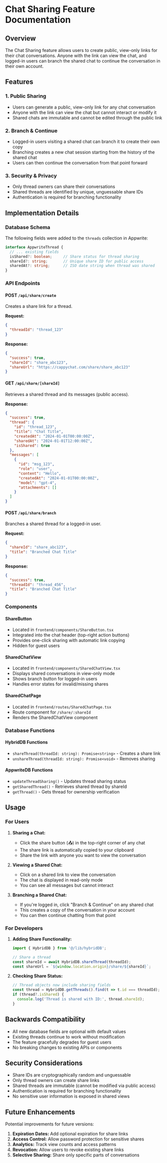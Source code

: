 # Chat Sharing Feature Documentation

## Overview

The Chat Sharing feature allows users to create public, view-only links for their chat conversations. Anyone with the link can view the chat, and logged-in users can branch the shared chat to continue the conversation in their own account.

## Features

### 1. Public Sharing
- Users can generate a public, view-only link for any chat conversation
- Anyone with the link can view the chat but cannot interact or modify it
- Shared chats are immutable and cannot be edited through the public link

### 2. Branch & Continue
- Logged-in users visiting a shared chat can branch it to create their own copy
- Branching creates a new chat session starting from the history of the shared chat
- Users can then continue the conversation from that point forward

### 3. Security & Privacy
- Only thread owners can share their conversations
- Shared threads are identified by unique, unguessable share IDs
- Authentication is required for branching functionality

## Implementation Details

### Database Schema

The following fields were added to the `threads` collection in Appwrite:

```typescript
interface AppwriteThread {
  // ... existing fields
  isShared?: boolean;     // Share status for thread sharing
  shareId?: string;       // Unique share ID for public access
  sharedAt?: string;      // ISO date string when thread was shared
}
```

### API Endpoints

#### POST `/api/share/create`
Creates a share link for a thread.

**Request:**
```json
{
  "threadId": "thread_123"
}
```

**Response:**
```json
{
  "success": true,
  "shareId": "share_abc123",
  "shareUrl": "https://cappychat.com/share/share_abc123"
}
```

#### GET `/api/share/[shareId]`
Retrieves a shared thread and its messages (public access).

**Response:**
```json
{
  "success": true,
  "thread": {
    "id": "thread_123",
    "title": "Chat Title",
    "createdAt": "2024-01-01T00:00:00Z",
    "sharedAt": "2024-01-01T12:00:00Z",
    "isShared": true
  },
  "messages": [
    {
      "id": "msg_123",
      "role": "user",
      "content": "Hello",
      "createdAt": "2024-01-01T00:00:00Z",
      "model": "gpt-4",
      "attachments": []
    }
  ]
}
```

#### POST `/api/share/branch`
Branches a shared thread for a logged-in user.

**Request:**
```json
{
  "shareId": "share_abc123",
  "title": "Branched Chat Title"
}
```

**Response:**
```json
{
  "success": true,
  "threadId": "thread_456",
  "title": "Branched Chat Title"
}
```

### Components

#### ShareButton
- Located in `frontend/components/ShareButton.tsx`
- Integrated into the chat header (top-right action buttons)
- Provides one-click sharing with automatic link copying
- Hidden for guest users

#### SharedChatView
- Located in `frontend/components/SharedChatView.tsx`
- Displays shared conversations in view-only mode
- Shows branch button for logged-in users
- Handles error states for invalid/missing shares

#### SharedChatPage
- Located in `frontend/routes/SharedChatPage.tsx`
- Route component for `/share/:shareId`
- Renders the SharedChatView component

### Database Functions

#### HybridDB Functions
- `shareThread(threadId: string): Promise<string>` - Creates a share link
- `unshareThread(threadId: string): Promise<void>` - Removes sharing

#### AppwriteDB Functions
- `updateThreadSharing()` - Updates thread sharing status
- `getSharedThread()` - Retrieves shared thread by shareId
- `getThread()` - Gets thread for ownership verification

## Usage

### For Users

1. **Sharing a Chat:**
   - Click the share button (📤) in the top-right corner of any chat
   - The share link is automatically copied to your clipboard
   - Share the link with anyone you want to view the conversation

2. **Viewing a Shared Chat:**
   - Click on a shared link to view the conversation
   - The chat is displayed in read-only mode
   - You can see all messages but cannot interact

3. **Branching a Shared Chat:**
   - If you're logged in, click "Branch & Continue" on any shared chat
   - This creates a copy of the conversation in your account
   - You can then continue chatting from that point

### For Developers

1. **Adding Share Functionality:**
   ```typescript
   import { HybridDB } from '@/lib/hybridDB';
   
   // Share a thread
   const shareId = await HybridDB.shareThread(threadId);
   const shareUrl = `${window.location.origin}/share/${shareId}`;
   ```

2. **Checking Share Status:**
   ```typescript
   // Thread objects now include sharing fields
   const thread = HybridDB.getThreads().find(t => t.id === threadId);
   if (thread?.isShared) {
     console.log('Thread is shared with ID:', thread.shareId);
   }
   ```

## Backwards Compatibility

- All new database fields are optional with default values
- Existing threads continue to work without modification
- The feature gracefully degrades for guest users
- No breaking changes to existing APIs or components

## Security Considerations

- Share IDs are cryptographically random and unguessable
- Only thread owners can create share links
- Shared threads are immutable (cannot be modified via public access)
- Authentication is required for branching functionality
- No sensitive user information is exposed in shared views

## Future Enhancements

Potential improvements for future versions:

1. **Expiration Dates:** Add optional expiration for share links
2. **Access Control:** Allow password protection for sensitive shares
3. **Analytics:** Track view counts and access patterns
4. **Revocation:** Allow users to revoke existing share links
5. **Selective Sharing:** Share only specific parts of conversations
